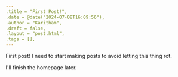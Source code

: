 ```yaml
---
.title = "First Post!",
.date = @date("2024-07-08T16:09:56"),
.author = "Karitham",
.draft = false,
.layout = "post.html",
.tags = [],
---
```


First post! I need to start making posts to avoid letting this thing rot.

I'll finish the homepage later.
